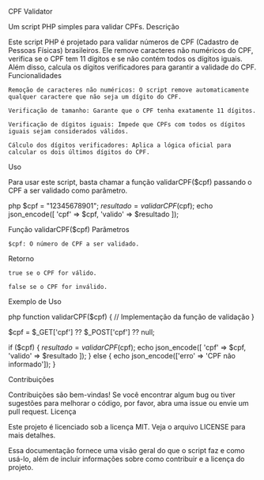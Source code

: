CPF Validator

Um script PHP simples para validar CPFs.
Descrição

Este script PHP é projetado para validar números de CPF (Cadastro de Pessoas Físicas) brasileiros. Ele remove caracteres não numéricos do CPF, verifica se o CPF tem 11 dígitos e se não contém todos os dígitos iguais. Além disso, calcula os dígitos verificadores para garantir a validade do CPF.
Funcionalidades

    Remoção de caracteres não numéricos: O script remove automaticamente qualquer caractere que não seja um dígito do CPF.

    Verificação de tamanho: Garante que o CPF tenha exatamente 11 dígitos.

    Verificação de dígitos iguais: Impede que CPFs com todos os dígitos iguais sejam considerados válidos.

    Cálculo dos dígitos verificadores: Aplica a lógica oficial para calcular os dois últimos dígitos do CPF.

Uso

Para usar este script, basta chamar a função validarCPF($cpf) passando o CPF a ser validado como parâmetro.

php
$cpf = "12345678901";
$resultado = validarCPF($cpf);
echo json_encode([
    'cpf' => $cpf,
    'valido' => $resultado
]);

Função validarCPF($cpf)
Parâmetros

    $cpf: O número de CPF a ser validado.

Retorno

    true se o CPF for válido.

    false se o CPF for inválido.

Exemplo de Uso

php
function validarCPF($cpf) {
    // Implementação da função de validação
}

$cpf = $_GET['cpf'] ?? $_POST['cpf'] ?? null;

if ($cpf) {
    $resultado = validarCPF($cpf);
    echo json_encode([
        'cpf' => $cpf,
        'valido' => $resultado
    ]);
} else {
    echo json_encode(['erro' => 'CPF não informado']);
}

Contribuições

Contribuições são bem-vindas! Se você encontrar algum bug ou tiver sugestões para melhorar o código, por favor, abra uma issue ou envie um pull request.
Licença

Este projeto é licenciado sob a licença MIT. Veja o arquivo LICENSE para mais detalhes.

Essa documentação fornece uma visão geral do que o script faz e como usá-lo, além de incluir informações sobre como contribuir e a licença do projeto.